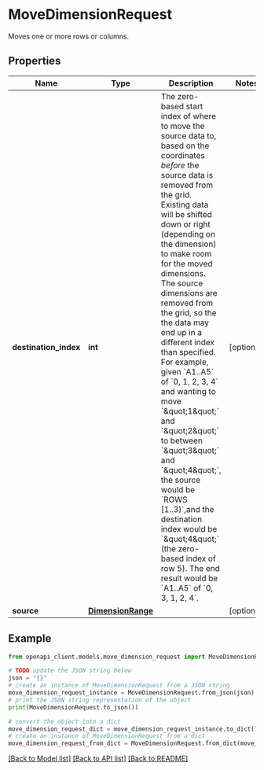 # MoveDimensionRequest

Moves one or more rows or columns.

## Properties

Name | Type | Description | Notes
------------ | ------------- | ------------- | -------------
**destination_index** | **int** | The zero-based start index of where to move the source data to, based on the coordinates *before* the source data is removed from the grid. Existing data will be shifted down or right (depending on the dimension) to make room for the moved dimensions. The source dimensions are removed from the grid, so the the data may end up in a different index than specified. For example, given &#x60;A1..A5&#x60; of &#x60;0, 1, 2, 3, 4&#x60; and wanting to move &#x60;\&quot;1\&quot;&#x60; and &#x60;\&quot;2\&quot;&#x60; to between &#x60;\&quot;3\&quot;&#x60; and &#x60;\&quot;4\&quot;&#x60;, the source would be &#x60;ROWS [1..3)&#x60;,and the destination index would be &#x60;\&quot;4\&quot;&#x60; (the zero-based index of row 5). The end result would be &#x60;A1..A5&#x60; of &#x60;0, 3, 1, 2, 4&#x60;. | [optional] 
**source** | [**DimensionRange**](DimensionRange.md) |  | [optional] 

## Example

```python
from openapi_client.models.move_dimension_request import MoveDimensionRequest

# TODO update the JSON string below
json = "{}"
# create an instance of MoveDimensionRequest from a JSON string
move_dimension_request_instance = MoveDimensionRequest.from_json(json)
# print the JSON string representation of the object
print(MoveDimensionRequest.to_json())

# convert the object into a dict
move_dimension_request_dict = move_dimension_request_instance.to_dict()
# create an instance of MoveDimensionRequest from a dict
move_dimension_request_from_dict = MoveDimensionRequest.from_dict(move_dimension_request_dict)
```
[[Back to Model list]](../README.md#documentation-for-models) [[Back to API list]](../README.md#documentation-for-api-endpoints) [[Back to README]](../README.md)



